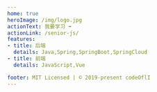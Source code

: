 ```yaml
---
home: true
heroImage: /img/logo.jpg
actionText: 我要学习 ➡
actionLink: /senior-js/
features:
- title: 后端
  details: Java,Spring,SpringBoot,SpringCloud
- title: 前端
  details: JavaScript,Vue

footer: MIT Licensed | © 2019-present codeOflI
---
```


<!-- # Vssue Demo -->
<Vssue title="Vssue Demo" />